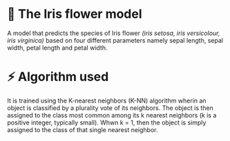 # :wilted_flower: The Iris flower model
A model that predicts the species of Iris flower _(iris setosa, iris versicolour, iris virginica)_ based on four different parameters namely sepal length, sepal width, petal length and petal width. 
# :zap: Algorithm used 
It is trained using the K-nearest neighbors (K-NN) algorithm wherin an object is classified by a plurality vote of its neighbors.  The object is then  assigned to the class most common among its k nearest neighbors (k is a positive integer, typically small). Whwn k = 1, then the object is simply assigned to the class of that single nearest neighbor.
